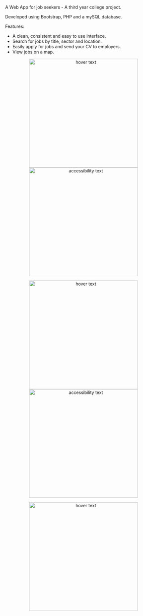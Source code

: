 A Web App for job seekers - A third year college project.

Developed using Bootstrap, PHP and a mySQL database.


Features:
- A clean, consistent and easy to use interface.
- Search for jobs by title, sector and location.
- Easily apply for jobs and send your CV to employers.
- View jobs on a map.

<p align="center">
  <img src="https://i.imgur.com/PAjKZfN.png" width="350" title="hover text">
  <img src="https://i.imgur.com/0cxv4Sx.png" width="350" alt="accessibility text">
</p>

<p align="center">
  <img src="https://i.imgur.com/2KMB1Cl.jpg" width="350" title="hover text">
  <img src="https://i.imgur.com/CD3m9D2.png" width="350" alt="accessibility text">
</p>

<p align="center">
  <img src="https://i.imgur.com/RuT9Aez.png" width="350" title="hover text">
</p>



